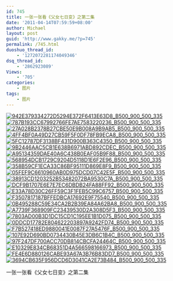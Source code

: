 ```yaml
---
id: 745
title: 一张一张看《父女七日变》之第二集
date: '2011-04-14T07:59:59+08:00'
author: Michael
layout: post
guid: 'http://www.gakky.me/?p=745'
permalink: /745.html
duoshuo_thread_id:
    - '1272072281174049346'
dsq_thread_id:
    - '2862923089'
Views:
    - '705'
categories:
    - 图片
tags:
    - 图片
---
```


[![942E379334272D5294E372F6413E63D8_B500_900_500_335](http://www.yui-aragaki.org/wp-content/uploads/img/942E379334272D5294E372F6413E63D8_B500_900_500_335.jpeg)](http://www.yui-aragaki.org/wp-content/uploads/img/942E379334272D5294E372F6413E63D8_B1280_1280_530_356.jpeg) [![787B193CC67992766FE7AE7583220236_B500_900_500_335](http://www.yui-aragaki.org/wp-content/uploads/img/787B193CC67992766FE7AE7583220236_B500_900_500_335.jpeg)](http://www.yui-aragaki.org/wp-content/uploads/img/787B193CC67992766FE7AE7583220236_B1280_1280_530_356.jpeg) [![27A028B2378B27CBE50E9B008A9B9AB5_B500_900_500_335](http://www.yui-aragaki.org/wp-content/uploads/img/27A028B2378B27CBE50E9B008A9B9AB5_B500_900_500_335.jpeg)](http://www.yui-aragaki.org/wp-content/uploads/img/27A028B2378B27CBE50E9B008A9B9AB5_B1280_1280_530_356.jpeg) [![4FF4BF0A49D27CB59F5F0DF78FB9ECA8_B500_900_500_335](http://www.yui-aragaki.org/wp-content/uploads/img/4FF4BF0A49D27CB59F5F0DF78FB9ECA8_B500_900_500_335.jpeg)](http://www.yui-aragaki.org/wp-content/uploads/img/4FF4BF0A49D27CB59F5F0DF78FB9ECA8_B1280_1280_530_356.jpeg) [![5FC12787DF3138BF431D900B363C4350_B500_900_500_335](http://www.yui-aragaki.org/wp-content/uploads/img/5FC12787DF3138BF431D900B363C4350_B500_900_500_335.jpeg)](http://www.yui-aragaki.org/wp-content/uploads/img/5FC12787DF3138BF431D900B363C4350_B1280_1280_530_356.jpeg) [![9B2446AAC5CB1E638B6971ABD892CDEC_B500_900_500_335](http://www.yui-aragaki.org/wp-content/uploads/img/9B2446AAC5CB1E638B6971ABD892CDEC_B500_900_500_335.jpeg)](http://www.yui-aragaki.org/wp-content/uploads/img/9B2446AAC5CB1E638B6971ABD892CDEC_B1280_1280_530_356.jpeg) [![A95134359DAE40A6C438B0EAF05B9F88_B500_900_500_335](http://www.yui-aragaki.org/wp-content/uploads/img/A95134359DAE40A6C438B0EAF05B9F88_B500_900_500_335.jpeg)](http://www.yui-aragaki.org/wp-content/uploads/img/A95134359DAE40A6C438B0EAF05B9F88_B1280_1280_530_356.jpeg) [![568954DCB1729C9204D5118D1E6F2E96_B500_900_500_335](http://www.yui-aragaki.org/wp-content/uploads/img/568954DCB1729C9204D5118D1E6F2E96_B500_900_500_335.jpeg)](http://www.yui-aragaki.org/wp-content/uploads/img/568954DCB1729C9204D5118D1E6F2E96_B1280_1280_530_356.jpeg) [![358B59CF1ECA33C86BF95111D869E8F9_B500_900_500_335](http://www.yui-aragaki.org/wp-content/uploads/img/358B59CF1ECA33C86BF95111D869E8F9_B500_900_500_335.jpeg)](http://www.yui-aragaki.org/wp-content/uploads/img/358B59CF1ECA33C86BF95111D869E8F9_B1280_1280_530_356.jpeg) [![05FEF9C6610960AB0D975DCD07C42E5F_B500_900_500_335](http://www.yui-aragaki.org/wp-content/uploads/img/05FEF9C6610960AB0D975DCD07C42E5F_B500_900_500_335.jpeg)](http://www.yui-aragaki.org/wp-content/uploads/img/05FEF9C6610960AB0D975DCD07C42E5F_B1280_1280_530_356.jpeg) [![38913CD1203252B53482072BA9530C7A_B500_900_500_335](http://www.yui-aragaki.org/wp-content/uploads/img/38913CD1203252B53482072BA9530C7A_B500_900_500_335.jpeg)](http://www.yui-aragaki.org/wp-content/uploads/img/38913CD1203252B53482072BA9530C7A_B1280_1280_530_356.jpeg) [![DCF9B1707E6E7E7EC6DBDB24FA88FF92_B500_900_500_335](http://www.yui-aragaki.org/wp-content/uploads/img/DCF9B1707E6E7E7EC6DBDB24FA88FF92_B500_900_500_335.jpeg)](http://www.yui-aragaki.org/wp-content/uploads/img/DCF9B1707E6E7E7EC6DBDB24FA88FF92_B1280_1280_530_356.jpeg) [![E33A78D30C26FF59C3F1FEB5C99C6757_B500_900_500_335](http://www.yui-aragaki.org/wp-content/uploads/img/E33A78D30C26FF59C3F1FEB5C99C6757_B500_900_500_335.jpeg)](http://www.yui-aragaki.org/wp-content/uploads/img/E33A78D30C26FF59C3F1FEB5C99C6757_B1280_1280_530_356.jpeg) [![F3507817187BFFEDBCA17692E9F75540_B500_900_500_335](http://www.yui-aragaki.org/wp-content/uploads/img/F3507817187BFFEDBCA17692E9F75540_B500_900_500_335.jpeg)](http://www.yui-aragaki.org/wp-content/uploads/img/F3507817187BFFEDBCA17692E9F75540_B1280_1280_530_356.jpeg) [![0B495288C59E34CA2B2B39EA84A62BA8_B500_900_500_335](http://www.yui-aragaki.org/wp-content/uploads/img/0B495288C59E34CA2B2B39EA84A62BA8_B500_900_500_335.jpeg)](http://www.yui-aragaki.org/wp-content/uploads/img/0B495288C59E34CA2B2B39EA84A62BA8_B1280_1280_530_356.jpeg) [![A7739F368909FC23439530D2A308D5F3_B500_900_500_335](http://www.yui-aragaki.org/wp-content/uploads/img/A7739F368909FC23439530D2A308D5F3_B500_900_500_335.jpeg)](http://www.yui-aragaki.org/wp-content/uploads/img/A7739F368909FC23439530D2A308D5F3_B1280_1280_530_356.jpeg) [![7803AD00B3D1DC15CD1C195EE1B1D075_B500_900_500_335](http://www.yui-aragaki.org/wp-content/uploads/img/7803AD00B3D1DC15CD1C195EE1B1D075_B500_900_500_335.jpeg)](http://www.yui-aragaki.org/wp-content/uploads/img/7803AD00B3D1DC15CD1C195EE1B1D075_B1280_1280_530_356.jpeg) [![0DDCD17782E804622203897A9242FD74_B500_900_500_335](http://www.yui-aragaki.org/wp-content/uploads/img/0DDCD17782E804622203897A9242FD74_B500_900_500_335.jpeg)](http://www.yui-aragaki.org/wp-content/uploads/img/0DDCD17782E804622203897A9242FD74_B1280_1280_530_356.jpeg) [![F7B527418ED9880041E0087F27A5476F_B500_900_500_335](http://www.yui-aragaki.org/wp-content/uploads/img/F7B527418ED9880041E0087F27A5476F_B500_900_500_335.jpeg)](http://www.yui-aragaki.org/wp-content/uploads/img/F7B527418ED9880041E0087F27A5476F_B1280_1280_530_356.jpeg) [![107E92D690BD0734430B45E3DB6C1B4C_B500_900_500_335](http://www.yui-aragaki.org/wp-content/uploads/img/107E92D690BD0734430B45E3DB6C1B4C_B500_900_500_335.jpeg)](http://www.yui-aragaki.org/wp-content/uploads/img/107E92D690BD0734430B45E3DB6C1B4C_B1280_1280_530_356.jpeg) [![97F247DF700ACC70DB814CBCFA24464C_B500_900_500_335](http://www.yui-aragaki.org/wp-content/uploads/img/97F247DF700ACC70DB814CBCFA24464C_B500_900_500_335.jpeg)](http://www.yui-aragaki.org/wp-content/uploads/img/97F247DF700ACC70DB814CBCFA24464C_B1280_1280_530_356.jpeg) [![E10329E834CB68351D4A566598166973_B500_900_500_335](http://www.yui-aragaki.org/wp-content/uploads/img/E10329E834CB68351D4A566598166973_B500_900_500_335.jpeg)](http://www.yui-aragaki.org/wp-content/uploads/img/E10329E834CB68351D4A566598166973_B1280_1280_530_356.jpeg) [![FE4E6D880126CABE93A67A3B76B83DD7_B500_900_500_335](http://www.yui-aragaki.org/wp-content/uploads/img/FE4E6D880126CABE93A67A3B76B83DD7_B500_900_500_335.jpeg)](http://www.yui-aragaki.org/wp-content/uploads/img/FE4E6D880126CABE93A67A3B76B83DD7_B1280_1280_530_356.jpeg) [![3694CB635F956DCD6D3041CA2E73B484_B500_900_500_335](http://www.yui-aragaki.org/wp-content/uploads/img/3694CB635F956DCD6D3041CA2E73B484_B500_900_500_335.jpeg)](http://www.yui-aragaki.org/wp-content/uploads/img/3694CB635F956DCD6D3041CA2E73B484_B1280_1280_530_356.jpeg)

一张一张看《父女七日变》之第二集